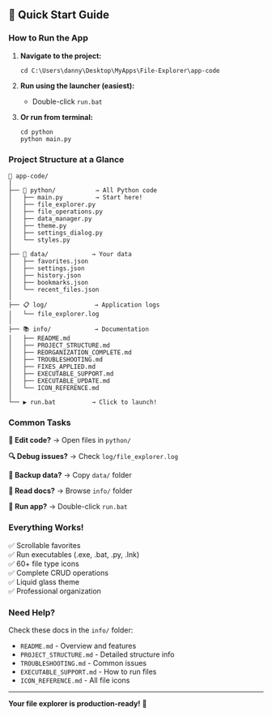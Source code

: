 ## 🎯 Quick Start Guide

### How to Run the App

1. **Navigate to the project:**
   ```
   cd C:\Users\danny\Desktop\MyApps\File-Explorer\app-code
   ```

2. **Run using the launcher (easiest):**
   - Double-click `run.bat`
   
3. **Or run from terminal:**
   ```
   cd python
   python main.py
   ```

### Project Structure at a Glance

```
📁 app-code/
│
├── 🐍 python/           → All Python code
│   ├── main.py         → Start here!
│   ├── file_explorer.py
│   ├── file_operations.py
│   ├── data_manager.py
│   ├── theme.py
│   ├── settings_dialog.py
│   └── styles.py
│
├── 💾 data/            → Your data
│   ├── favorites.json
│   ├── settings.json
│   ├── history.json
│   ├── bookmarks.json
│   └── recent_files.json
│
├── 📋 log/             → Application logs
│   └── file_explorer.log
│
├── 📚 info/            → Documentation
│   ├── README.md
│   ├── PROJECT_STRUCTURE.md
│   ├── REORGANIZATION_COMPLETE.md
│   ├── TROUBLESHOOTING.md
│   ├── FIXES_APPLIED.md
│   ├── EXECUTABLE_SUPPORT.md
│   ├── EXECUTABLE_UPDATE.md
│   └── ICON_REFERENCE.md
│
└── ▶️ run.bat          → Click to launch!
```

### Common Tasks

**📝 Edit code?**
→ Open files in `python/`

**🔍 Debug issues?**
→ Check `log/file_explorer.log`

**💾 Backup data?**
→ Copy `data/` folder

**📖 Read docs?**
→ Browse `info/` folder

**🚀 Run app?**
→ Double-click `run.bat`

### Everything Works!

✅ Scrollable favorites  
✅ Run executables (.exe, .bat, .py, .lnk)  
✅ 60+ file type icons  
✅ Complete CRUD operations  
✅ Liquid glass theme  
✅ Professional organization  

### Need Help?

Check these docs in the `info/` folder:
- `README.md` - Overview and features
- `PROJECT_STRUCTURE.md` - Detailed structure info
- `TROUBLESHOOTING.md` - Common issues
- `EXECUTABLE_SUPPORT.md` - How to run files
- `ICON_REFERENCE.md` - All file icons

---

**Your file explorer is production-ready!** 🎉
